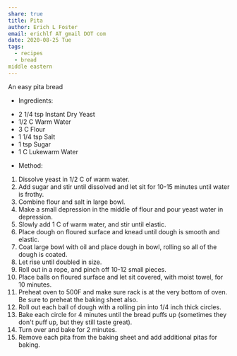 ```yaml
---
share: true
title: Pita
author: Erich L Foster
email: erichlf AT gmail DOT com
date: 2020-08-25 Tue
tags:
  - recipes
  - bread
middle eastern
---
```

An easy pita bread
* Ingredients:
- 2 1/4 tsp Instant Dry Yeast
- 1/2 C Warm Water
- 3 C Flour
- 1 1/4 tsp Salt
- 1 tsp Sugar
- 1 C Lukewarm Water

* Method:
1. Dissolve yeast in 1/2 C of warm water.
2. Add sugar and stir until dissolved and let sit for 10-15 minutes until water is frothy.
3. Combine flour and salt in large bowl.
4. Make a small depression in the middle of flour and pour yeast water in depression.
5. Slowly add 1 C of warm water, and stir until elastic.
6. Place dough on floured surface and knead until dough is smooth and elastic.
7. Coat large bowl with oil and place dough in bowl, rolling so all of the dough is coated.
8. Let rise until doubled in size.
9. Roll out in a rope, and pinch off 10-12 small pieces.
10. Place balls on floured surface and let sit covered, with moist towel, for 10 minutes.
11. Preheat oven to 500F and make sure rack is at the very bottom of oven. Be sure to preheat
    the baking sheet also.
12. Roll out each ball of dough with a rolling pin into 1/4 inch thick circles.
13. Bake each circle for 4 minutes until the bread puffs up (sometimes they don't puff up, but they
    still taste great).
14. Turn over and bake for 2 minutes.
15. Remove each pita from the baking sheet and add additional pitas for baking.
